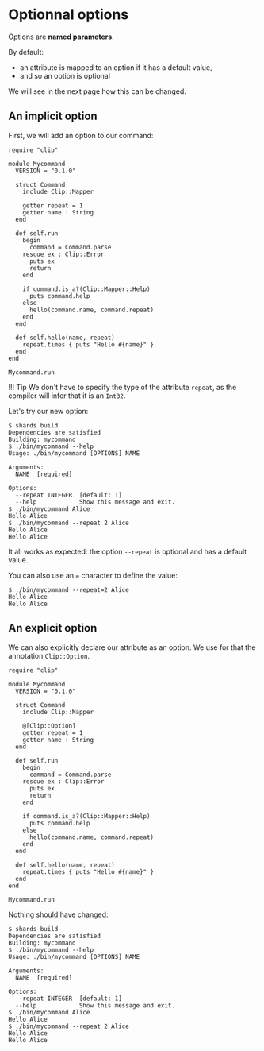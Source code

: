 # Optionnal options

Options are **named parameters**.

By default:

* an attribute is mapped to an option if it has a default value,
* and so an option is optional

We will see in the next page how this can be changed.

## An implicit option

First, we will add an option to our command:

```Crystal hl_lines="9 24 28 29"
require "clip"

module Mycommand
  VERSION = "0.1.0"

  struct Command
    include Clip::Mapper

    getter repeat = 1
    getter name : String
  end

  def self.run
    begin
      command = Command.parse
    rescue ex : Clip::Error
      puts ex
      return
    end

    if command.is_a?(Clip::Mapper::Help)
      puts command.help
    else
      hello(command.name, command.repeat)
    end
  end

  def self.hello(name, repeat)
    repeat.times { puts "Hello #{name}" }
  end
end

Mycommand.run
```

!!! Tip
    We don't have to specify the type of the attribute `repeat`, as the compiler will infer that it is an `Int32`.

Let's try our new option:
```console hl_lines="11 15"
$ shards build
Dependencies are satisfied
Building: mycommand
$ ./bin/mycommand --help
Usage: ./bin/mycommand [OPTIONS] NAME

Arguments:
  NAME  [required]

Options:
  --repeat INTEGER  [default: 1]
  --help            Show this message and exit.
$ ./bin/mycommand Alice
Hello Alice
$ ./bin/mycommand --repeat 2 Alice
Hello Alice
Hello Alice
```

It all works as expected: the option `--repeat` is optional and has a default value.

You can also use an `=` character to define the value:
```console
$ ./bin/mycommand --repeat=2 Alice
Hello Alice
Hello Alice
```

## An explicit option

We can also explicitly declare our attribute as an option.
We use for that the annotation `Clip::Option`.

```Crystal hl_lines="9"
require "clip"

module Mycommand
  VERSION = "0.1.0"

  struct Command
    include Clip::Mapper

    @[Clip::Option]
    getter repeat = 1
    getter name : String
  end

  def self.run
    begin
      command = Command.parse
    rescue ex : Clip::Error
      puts ex
      return
    end

    if command.is_a?(Clip::Mapper::Help)
      puts command.help
    else
      hello(command.name, command.repeat)
    end
  end

  def self.hello(name, repeat)
    repeat.times { puts "Hello #{name}" }
  end
end

Mycommand.run
```

Nothing should have changed:

```console
$ shards build
Dependencies are satisfied
Building: mycommand
$ ./bin/mycommand --help
Usage: ./bin/mycommand [OPTIONS] NAME

Arguments:
  NAME  [required]

Options:
  --repeat INTEGER  [default: 1]
  --help            Show this message and exit.
$ ./bin/mycommand Alice
Hello Alice
$ ./bin/mycommand --repeat 2 Alice
Hello Alice
Hello Alice
```
